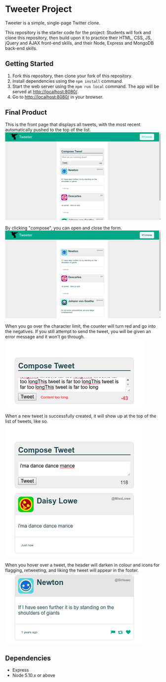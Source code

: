 # Tweeter Project

Tweeter is a simple, single-page Twitter clone.

This repository is the starter code for the project: Students will fork and clone this repository, then build upon it to practice their HTML, CSS, JS, jQuery and AJAX front-end skills, and their Node, Express and MongoDB back-end skills.

## Getting Started

1. Fork this repository, then clone your fork of this repository.
2. Install dependencies using the `npm install` command.
3. Start the web server using the `npm run local` command. The app will be served at <http://localhost:8080/>.
4. Go to <http://localhost:8080/> in your browser.

## Final Product

This is the front page that displays all tweets, with the most recent automatically pushed to the top of the list.
!["Screenshot of front page"](https://raw.githubusercontent.com/BroodMeister/tweeter/master/docs/front-page.png)

By clicking "compose", you can open and close the form.
!["Screenshot of collapsable compose tweet"](https://raw.githubusercontent.com/BroodMeister/tweeter/master/docs/compose-tweet.png)

When you go over the character limit, the counter will turn red and go into the negatives. If you still attempt to send the tweet, you will be given an error message and it won't go through.
!["Screenshot of content limit"](https://raw.githubusercontent.com/BroodMeister/tweeter/master/docs/content-limit.png)

When a new tweet is successfully created, it will show up at the top of the list of tweets, like so.
!["Screenshot of new tweet"](https://raw.githubusercontent.com/BroodMeister/tweeter/master/docs/tweet.png)

When you hover over a tweet, the header will darken in colour and icons for flagging, retweeting, and liking the tweet will appear in the footer.
!["Screenshot of hover element"](https://raw.githubusercontent.com/BroodMeister/tweeter/master/docs/hover.png)

## Dependencies

- Express
- Node 5.10.x or above

